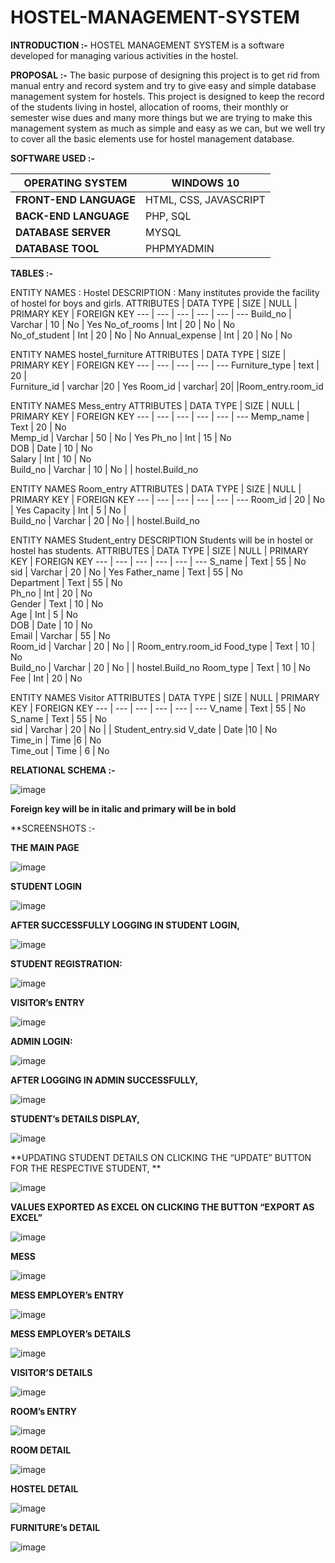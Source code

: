 # HOSTEL-MANAGEMENT-SYSTEM


**INTRODUCTION :-**
			HOSTEL MANAGEMENT SYSTEM is a software developed for managing various activities in the hostel.

**PROPOSAL :-**
				The basic purpose of designing this project is to get rid from manual entry and record system and try to give easy and simple database management system for hostels.
                                   This project is designed to keep the record of the students living in hostel, allocation of rooms, their monthly or semester wise dues and many more things but we are trying to make this management system as much as simple and easy as we  can, but we well try to cover all the basic elements use for hostel management database.

**SOFTWARE USED :-**

**OPERATING SYSTEM**    |	WINDOWS 10 
--- | ---
**FRONT-END LANGUAGE**  |	HTML, CSS, JAVASCRIPT
**BACK-END LANGUAGE**   |	PHP, SQL
**DATABASE SERVER**	| MYSQL
**DATABASE TOOL**   	| PHPMYADMIN

**TABLES :-**

ENTITY NAMES :	Hostel
DESCRIPTION   :	Many institutes provide the facility of hostel for boys and girls.
ATTRIBUTES | DATA TYPE | 	SIZE | 	NULL |	PRIMARY KEY |	FOREIGN KEY 
--- | --- | --- | --- | --- | ---
Build_no |	Varchar |	10 |	No | 	Yes	
No_of_rooms |	Int | 20 |	No | No		
No_of_student |	Int |	20 |	No | No
Annual_expense |	Int |	20 |	No | No		


ENTITY NAMES	hostel_furniture
ATTRIBUTES	| DATA TYPE	| SIZE |	PRIMARY KEY |	FOREIGN KEY
--- | --- | --- | --- | --- 
Furniture_type	| text |	20	| 		
Furniture_id	| varchar	 |20 |		Yes	
Room_id |	varchar|	20|	 |Room_entry.room_id



ENTITY NAMES	Mess_entry
ATTRIBUTES |	DATA TYPE	| SIZE | 	NULL |	PRIMARY KEY |	FOREIGN KEY
--- | --- | --- | --- | --- | ---
Memp_name |	Text |	20 |	No		
Memp_id	| Varchar |	50 |	No |	Yes	
Ph_no |	Int |	15 |	No		
DOB |	Date |	10 |	No		
Salary |	Int |	10 |	No		
Build_no |	Varchar |	10	| No | |	hostel.Build_no



ENTITY NAMES	Room_entry
ATTRIBUTES |	DATA TYPE |	SIZE |	NULL |	PRIMARY KEY |	FOREIGN KEY
--- | --- | --- | --- | --- | ---
Room_id |	20 |	No |	Yes	
Capacity |	Int  |	5 |	No |		
Build_no |	Varchar  |	20 |	No | |		hostel.Build_no



ENTITY NAMES	Student_entry
DESCRIPTION	Students will be in hostel or hostel has students.
ATTRIBUTES	| DATA TYPE | 	SIZE | 	NULL | 	PRIMARY KEY |	FOREIGN KEY
--- | --- | --- | --- | --- | ---
S_name |	Text 	| 55 |	No		
sid	| Varchar 	| 20	| No |	Yes	
Father_name |	Text |	55 |	No		
Department |	Text |	55 |	No		
Ph_no |	Int	| 20 |	No		
Gender |	Text 	| 10 |	No		
Age |	Int |	5 |	No		
DOB |	Date |	10 |	No		
Email |	Varchar |	55 |	No		
Room_id |	Varchar	| 20 |	No | |		Room_entry.room_id
Food_type |	Text	| 10 |	No		
Build_no |	Varchar	| 20 |	No | |		hostel.Build_no
Room_type |	Text	| 10 |	No		
Fee |	Int	| 20	| No		



ENTITY NAMES	Visitor
ATTRIBUTES	| DATA TYPE |	SIZE |	NULL |	PRIMARY KEY |	FOREIGN KEY
--- | --- | --- | --- | --- | ---
V_name | 	Text |	55 | 	No 		
S_name | Text	| 55 |	No		
sid |	Varchar |	20 | 	No | |		Student_entry.sid
V_date |	Date	|10 |	No		
Time_in	| Time	|6 |	No		
Time_out |	Time	| 6 |	No		


**RELATIONAL SCHEMA :-** 


![image](https://user-images.githubusercontent.com/64410018/128169182-be7abf04-4e80-4798-93b1-81c494ee132a.png)

****Foreign key will be in italic and primary will be in bold****


**SCREENSHOTS :-

**THE MAIN PAGE**

![image](https://user-images.githubusercontent.com/64410018/128169633-5cc9439e-168f-499c-9242-4b3cc2cb34de.png)

**STUDENT LOGIN**

![image](https://user-images.githubusercontent.com/64410018/128169678-98ce5d90-b82a-45b5-a271-bada77d0c7cc.png)

**AFTER SUCCESSFULLY LOGGING IN STUDENT LOGIN,**

![image](https://user-images.githubusercontent.com/64410018/128169720-614cd7e9-b079-441a-b4d4-c4f0b68ff930.png)

**STUDENT REGISTRATION:**

![image](https://user-images.githubusercontent.com/64410018/128169791-c7ae6225-c6a6-4b0e-b4b1-3ebf02f7f4ca.png)

**VISITOR’s ENTRY**

![image](https://user-images.githubusercontent.com/64410018/128169847-d604cfca-5124-405c-a000-75b0d1a6b8ed.png)

**ADMIN LOGIN:**

![image](https://user-images.githubusercontent.com/64410018/128169940-d0cd46e1-4ad6-4f8b-8e92-bb612b558971.png)

**AFTER LOGGING IN ADMIN SUCCESSFULLY,**

![image](https://user-images.githubusercontent.com/64410018/128170025-b3b93bbc-f2cd-4d6e-b06c-7617a6fd6c31.png)

**STUDENT’s DETAILS DISPLAY,**

![image](https://user-images.githubusercontent.com/64410018/128170136-443aea6b-edd4-46fc-8352-fe88417ec4d6.png)

**UPDATING STUDENT DETAILS ON CLICKING THE “UPDATE”
 BUTTON FOR THE RESPECTIVE STUDENT,
**

![image](https://user-images.githubusercontent.com/64410018/128170228-3f261fb3-beb2-422e-99a2-f848a54ca255.png)

**VALUES EXPORTED AS EXCEL ON CLICKING THE BUTTON “EXPORT AS EXCEL”**

![image](https://user-images.githubusercontent.com/64410018/128170270-96ca932b-4152-49f5-a7bd-6f578fa91fbf.png)

**MESS**

![image](https://user-images.githubusercontent.com/64410018/128170343-757960df-0ebd-4248-8f63-173c0a85f2b0.png)

**MESS EMPLOYER’s ENTRY**

![image](https://user-images.githubusercontent.com/64410018/128170376-f1a0c572-e98a-4379-807d-9fe8824c3bd5.png)

**MESS EMPLOYER’s DETAILS**

![image](https://user-images.githubusercontent.com/64410018/128170442-9b8f3b89-2b87-47da-8d63-c997e532363a.png)

**VISITOR’S DETAILS**

![image](https://user-images.githubusercontent.com/64410018/128170566-b8799baf-f09d-48ed-af00-78cffb2bccc5.png)

**ROOM’s ENTRY**

![image](https://user-images.githubusercontent.com/64410018/128170625-e4207fb4-b4ef-475b-9ee0-b2f4314fb5b0.png)

**ROOM DETAIL**

![image](https://user-images.githubusercontent.com/64410018/128170693-02ea2f32-66a7-4366-957f-9e3409cfc0fe.png)


**HOSTEL DETAIL**

![image](https://user-images.githubusercontent.com/64410018/128170733-daa4f4fa-37fb-448b-a3dc-513711ca0936.png)

**FURNITURE’s DETAIL**

![image](https://user-images.githubusercontent.com/64410018/128170784-be302474-8a5d-4c1c-81d3-167ca3d0be07.png)
